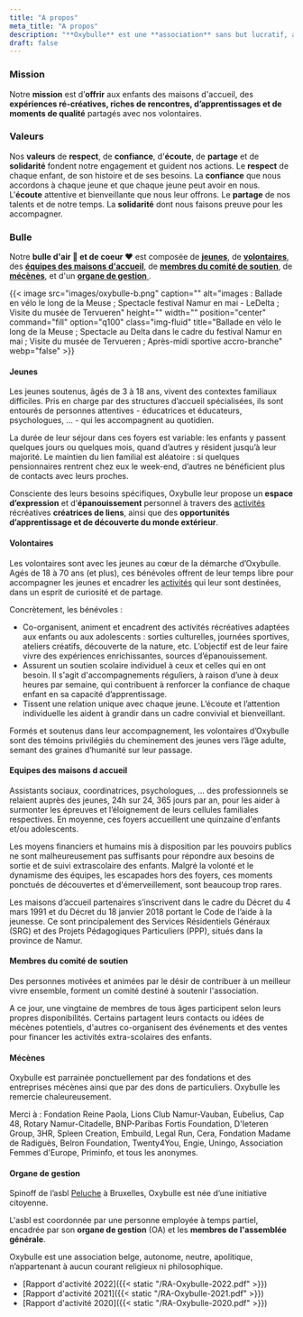 ```yaml
---
title: "A propos"
meta_title: "A propos"
description: "**Oxybulle** est une **association** sans but lucratif, active **depuis 2018** dans la **province de Namur**."
draft: false
---
```

### Mission

Notre **mission** est d’**offrir** aux enfants des maisons d'accueil, des **expériences ré-créatives, riches de rencontres, d’apprentissages et de moments de qualité** partagés avec nos volontaires. 

### Valeurs

Nos **valeurs** de **respect**, de **confiance**, d'**écoute**, de **partage** et de **solidarité** fondent notre engagement et guident nos actions. Le **respect** de chaque enfant, de son histoire et de ses besoins. La **confiance** que nous accordons à chaque jeune et que chaque jeune peut avoir en nous. L'**écoute** attentive et bienveillante que nous leur offrons. Le **partage** de nos talents et de notre temps. La **solidarité** dont nous faisons preuve pour les accompagner. 

### Bulle

Notre **bulle d'air 🎈 et de coeur ❤️** est composée de [**jeunes**](#jeunes), de [**volontaires**](#volontaires), des  [**équipes des maisons d'accueil**](#équipes-des-maisons-d-accueil), de [**membres du comité de soutien**](#membres-du-comité-de-soutien), de [**mécènes**](#mécènes), et d'un [**organe de gestion** ](#organe-de-gestion).

{{< image src="images/oxybulle-b.png" caption="" alt="images : Ballade en vélo le long de la Meuse ; Spectacle festival Namur en mai - LeDelta ; Visite du musée de Tervueren" height="" width="" position="center" command="fill" option="q100" class="img-fluid" title="Ballade en vélo le long de la Meuse ; Spectacle au Delta dans le cadre du festival Namur en mai ; Visite du musée de Tervueren ; Après-midi sportive accro-branche"  webp="false" >}}

#### Jeunes

Les jeunes soutenus, âgés de 3 à 18 ans, vivent des contextes familiaux difficiles. Pris en charge par des structures d’accueil spécialisées, ils sont entourés de personnes attentives - éducatrices et éducateurs, psychologues, … - qui les accompagnent au quotidien.

La durée de leur séjour dans ces foyers est variable: les enfants y passent quelques jours ou quelques mois, quand d’autres y résident jusqu’à leur majorité. Le maintien du lien familial est aléatoire : si quelques pensionnaires rentrent chez eux le week-end, d’autres ne bénéficient plus de contacts avec leurs proches.

Consciente des leurs besoins spécifiques, Oxybulle leur propose un **espace d’expression** et d’**épanouissement** personnel à travers des [activités](/activites) récréatives **créatrices de liens**, ainsi que des **opportunités d’apprentissage et de découverte du monde extérieur**.

#### Volontaires

Les volontaires sont avec les jeunes au cœur de la démarche d’Oxybulle. Agés de 18 à 70 ans (et plus), ces bénévoles offrent de leur temps libre pour accompagner les jeunes et encadrer les [activités](/activites) qui leur sont destinées, dans un esprit de curiosité et de partage.

Concrètement, les bénévoles :

- Co-organisent, animent et encadrent des activités récréatives adaptées aux enfants ou aux adolescents : sorties culturelles, journées sportives, ateliers créatifs, découverte de la nature, etc. L’objectif est de leur faire vivre des expériences enrichissantes, sources d’épanouissement.
- Assurent un soutien scolaire individuel à ceux et celles qui en ont besoin. Il s'agit d'accompagnements réguliers, à raison d’une à deux heures par semaine, qui contribuent à renforcer la confiance de chaque enfant en sa capacité d’apprentissage.
- Tissent une relation unique avec chaque jeune. L’écoute et l’attention individuelle les aident à grandir dans un cadre convivial et bienveillant.

Formés et soutenus dans leur accompagnement, les volontaires d’Oxybulle sont des témoins privilégiés du cheminement des jeunes vers l’âge adulte, semant des graines d’humanité sur leur passage. 

#### Equipes des maisons d accueil 

Assistants sociaux, coordinatrices, psychologues, … des professionnels se relaient auprès des jeunes, 24h sur 24, 365 jours par an, pour les aider à surmonter les épreuves et l’éloignement de leurs cellules familiales respectives. En moyenne, ces foyers accueillent une quinzaine d'enfants et/ou adolescents.

Les moyens financiers et humains mis à disposition par les pouvoirs publics ne sont malheureusement pas suffisants pour répondre aux besoins de sortie et de suivi extrascolaire des enfants. Malgré la volonté et le dynamisme des équipes, les escapades hors des foyers, ces moments ponctués de découvertes et d'émerveillement, sont beaucoup trop rares. 

Les maisons d’accueil partenaires s’inscrivent dans le cadre du Décret du 4 mars 1991 et du Décret du 18 janvier 2018 portant le Code de l’aide à la jeunesse. Ce sont principalement des Services Résidentiels Généraux (SRG) et des Projets Pédagogiques Particuliers (PPP), situés dans la province de Namur.

#### Membres du comité de soutien

Des personnes motivées et animées par le désir de contribuer à un meilleur vivre ensemble, forment un comité destiné à soutenir l'association. 

A ce jour, une vingtaine de membres de tous âges participent selon leurs propres disponibilités. Certains partagent leurs contacts ou idées de mécènes potentiels, d'autres co-organisent des événements et des ventes pour financer les activités extra-scolaires des enfants. 

#### Mécènes

Oxybulle est parrainée ponctuellement par des fondations et des entreprises mécènes ainsi que par des dons de particuliers. Oxybulle les remercie chaleureusement.  

Merci à : Fondation Reine Paola, Lions Club Namur-Vauban, Eubelius, Cap 48, Rotary Namur-Citadelle, BNP-Paribas Fortis Foundation, D'Ieteren Group, 3HR, Spleen Creation, Embuild, Legal Run, Cera, Fondation Madame de Radiguès, Belron Foundation, Twenty4You, Engie, Uningo, Association Femmes d'Europe, Priminfo, et tous les anonymes.   

#### Organe de gestion

Spinoff de l’asbl [Peluche](https://peluche.org) à Bruxelles, Oxybulle est née d’une initiative citoyenne. 

L'asbl est coordonnée par une personne employée à temps partiel, encadrée par son **organe de gestion** (OA) et les **membres de l'assemblée générale**.

Oxybulle est une association belge, autonome, neutre, apolitique, n’appartenant à aucun courant religieux ni philosophique. 

- [Rapport d'activité 2022]({{< static "/RA-Oxybulle-2022.pdf" >}})
- [Rapport d'activité 2021]({{< static "/RA-Oxybulle-2021.pdf" >}})
- [Rapport d'activité 2020]({{< static "/RA-Oxybulle-2020.pdf" >}})
